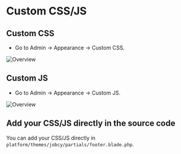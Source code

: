 # Custom CSS/JS

## Custom CSS
- Go to Admin -> Appearance -> Custom CSS.

![Overview](https://live.staticflickr.com/65535/51713677177_fc6d602621_b.jpg)

## Custom JS
- Go to Admin -> Appearance -> Custom JS.

![Overview](https://live.staticflickr.com/65535/51289616710_9b62ec6d4a_b.jpg)

## Add your CSS/JS directly in the source code

You can add your CSS/JS directly in `platform/themes/jobcy/partials/footer.blade.php`.
